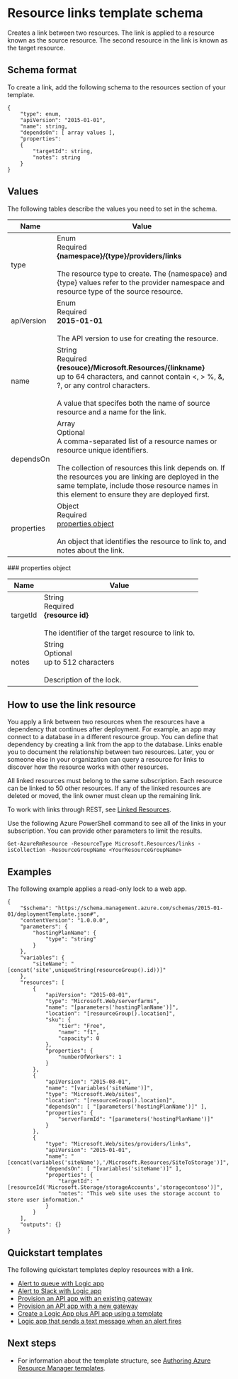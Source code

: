 <properties
   pageTitle="Resource Manager template for linking resources | Microsoft Azure"
   description="Shows the Resource Manager schema for deploying links between related resources through a template."
   services="azure-resource-manager"
   documentationCenter="na"
   authors="tfitzmac"
   manager="timlt"
   editor=""/>

<tags
   ms.service="azure-resource-manager"
   ms.devlang="na"
   ms.topic="article"
   ms.tgt_pltfrm="na"
   ms.workload="na"
   ms.date="04/05/2016"
   ms.author="tomfitz"/>

# <a name="resource-links-template-schema"></a>Resource links template schema

Creates a link between two resources. The link is applied to a resource known as the source resource. The second resource in the link is known as the target resource.

## <a name="schema-format"></a>Schema format

To create a link, add the following schema to the resources section of your template.
    
    {
        "type": enum,
        "apiVersion": "2015-01-01",
        "name": string,
        "dependsOn": [ array values ],
        "properties":
        {
            "targetId": string,
            "notes": string
        }
    }



## <a name="values"></a>Values

The following tables describe the values you need to set in the schema.

| Name | Value |
| ---- | ---- |
| type | Enum<br />Required<br />**{namespace}/{type}/providers/links**<br /><br />The resource type to create. The {namespace} and {type} values refer to the provider namespace and resource type of the source resource. |
| apiVersion | Enum<br />Required<br />**2015-01-01**<br /><br />The API version to use for creating the resource. |  
| name | String<br />Required<br />**{resouce}/Microsoft.Resources/{linkname}**<br /> up to 64 characters, and cannot contain <, > %, &, ?, or any control characters.<br /><br />A value that specifes both the name of source resource and a name for the link. |
| dependsOn | Array<br />Optional<br />A comma-separated list of a resource names or resource unique identifiers.<br /><br />The collection of resources this link depends on. If the resources you are linking are deployed in the same template, include those resource names in this element to ensure they are deployed first. | 
| properties | Object<br />Required<br />[properties object](#properties)<br /><br />An object that identifies the resource to link to, and notes about the link. |  

<a id="properties" />
### <a name="properties-object"></a>properties object

| Name | Value |
| ------- | ---- |
| targetId | String<br />Required<br />**{resource id}**<br /><br />The identifier of the target resource to link to. |
| notes | String<br />Optional<br />up to 512 characters<br /><br />Description of the lock. |


## <a name="how-to-use-the-link-resource"></a>How to use the link resource

You apply a link between two resources when the resources have a dependency that continues after deployment. For example, an app may connect to a database in a different resource group. You can define that dependency by creating a link from the app to the database. Links enable you to document the relationship between two resources. Later, you or someone else in your organization can query a resource for links to discover how the resource works with other resources.

All linked resources must belong to the same subscription. Each resource can be linked to 50 other resources. If any of the linked resources are deleted or moved, the link owner must clean up the remaining link.

To work with links through REST, see [Linked Resources](https://msdn.microsoft.com/library/azure/mt238499.aspx).

Use the following Azure PowerShell command to see all of the links in your subscription. You can provide other parameters to limit the results.

    Get-AzureRmResource -ResourceType Microsoft.Resources/links -isCollection -ResourceGroupName <YourResourceGroupName>

## <a name="examples"></a>Examples

The following example applies a read-only lock to a web app.

    {
        "$schema": "https://schema.management.azure.com/schemas/2015-01-01/deploymentTemplate.json#",
        "contentVersion": "1.0.0.0",
        "parameters": {
            "hostingPlanName": {
                "type": "string"
            }
        },
        "variables": {
            "siteName": "[concat('site',uniqueString(resourceGroup().id))]"
        },
        "resources": [
            {
                "apiVersion": "2015-08-01",
                "type": "Microsoft.Web/serverfarms",
                "name": "[parameters('hostingPlanName')]",
                "location": "[resourceGroup().location]",
                "sku": {
                    "tier": "Free",
                    "name": "f1",
                    "capacity": 0
                },
                "properties": {
                    "numberOfWorkers": 1
                }
            },
            {
                "apiVersion": "2015-08-01",
                "name": "[variables('siteName')]",
                "type": "Microsoft.Web/sites",
                "location": "[resourceGroup().location]",
                "dependsOn": [ "[parameters('hostingPlanName')]" ],
                "properties": {
                    "serverFarmId": "[parameters('hostingPlanName')]"
                }
            },
            {
                "type": "Microsoft.Web/sites/providers/links",
                "apiVersion": "2015-01-01",
                "name": "[concat(variables('siteName'),'/Microsoft.Resources/SiteToStorage')]",
                "dependsOn": [ "[variables('siteName')]" ],
                "properties": {
                    "targetId": "[resourceId('Microsoft.Storage/storageAccounts','storagecontoso')]",
                    "notes": "This web site uses the storage account to store user information."
                }
            }
        ],
        "outputs": {}
    }

## <a name="quickstart-templates"></a>Quickstart templates

The following quickstart templates deploy resources with a link.

- [Alert to queue with Logic app](https://azure.microsoft.com/documentation/templates/201-alert-to-queue-with-logic-app)
- [Alert to Slack with Logic app](https://azure.microsoft.com/documentation/templates/201-alert-to-slack-with-logic-app)
- [Provision an API app with an existing gateway](https://azure.microsoft.com/documentation/templates/201-api-app-gateway-existing)
- [Provision an API app with a new gateway](https://azure.microsoft.com/documentation/templates/201-api-app-gateway-new)
- [Create a Logic App plus API app using a template](https://azure.microsoft.com/documentation/templates/201-logic-app-api-app-create)
- [Logic app that sends a text message when an alert fires](https://azure.microsoft.com/documentation/templates/201-alert-to-text-message-with-logic-app)


## <a name="next-steps"></a>Next steps

- For information about the template structure, see [Authoring Azure Resource Manager templates](resource-group-authoring-templates.md).
